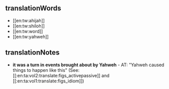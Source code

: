 ## translationWords

* [[en:tw:ahijah]]
* [[en:tw:shiloh]]
* [[en:tw:word]]
* [[en:tw:yahweh]]

## translationNotes

* **it was a turn in events brought about by Yahweh** - AT: "Yahweh caused things to happen like this" (See: [[:en:ta:vol2:translate:figs_activepassive]] and [[:en:ta:vol1:translate:figs_idiom]])
